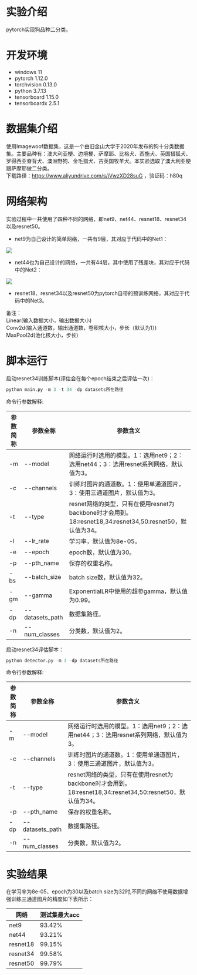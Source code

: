 # 实验介绍

pytorch实现狗品种二分类。

# 开发环境

- windows 11
- pytorch 1.12.0
- torchvision 0.13.0
- python 3.7.13
- tensorboard 1.15.0
- tensorboardx 2.5.1

# 数据集介绍

使用Imagewoof数据集，这是一个由旧金山大学于2020年发布的狗十分类数据集。主要品种有：澳大利亚梗、边境梗、萨摩耶、比格犬、西施犬、英国猎狐犬、罗得西亚脊背犬、澳洲野狗、金毛猎犬、古英国牧羊犬。本实验选取了澳大利亚梗跟萨摩耶做二分类。    
下载路径：https://www.aliyundrive.com/s/iVwzXD28suG  ，验证码：h80q

# 网络架构

实验过程中一共使用了四种不同的网络，即net9、net44、resnet18、resnet34以及resnet50。

- net9为自己设计的简单网络，一共有9层，其对应于代码中的Net1：

<p>
    <img src="images/net9.png">
</p>

- net44也为自己设计的网络，一共有44层，其中使用了残差块，其对应于代码中的Net2：

<p>
    <img src="images/net44.png">
</p>

- resnet18、resnet34以及resnet50为pytorch自带的预训练网络，其对应于代码中的Net3。

备注：    
Linear(输入数据大小，输出数据大小)    
Conv2d(输入通道数，输出通道数，卷积核大小，步长（默认为1）)    
MaxPool2d(池化核大小，步长)

# 脚本运行

启动resnet34训练脚本(评估会在每个epoch结束之后评估一次)：

```python
python main.py -m 3 -t 34 -dp datasets所在路径
```

命令行参数解释:

| 参数简称 | 参数全称          | 参数含义                                                                              |
|------|---------------|-----------------------------------------------------------------------------------|
| -m   | --model       | 网络运行时选用的模型。1：选用net9；2：选用net44；3：选用resnet系列网络，默认值为3。                               |
| -c   | --channels    | 训练时图片的通道数。1：使用单通道图片，3：使用三通道图片，默认值为3。                                              |
| -t   | --type        | resnet网络的类型，只有在使用resnet为backbone时才会用到。18:resnet18,34:resnet34,50:resnet50，默认值为34。 |
| -l   | --lr_rate     | 学习率，默认值为8e-05。                                                                    |
| -e   | --epoch       | epoch数，默认值为30。                                                                    |
| -p   | --pth_name    | 保存的权重名称。                                                                          |
| -bs  | --batch_size       | batch size数，默认值为32。                                                               |
| -gm  | --gamma       | ExponentialLR中使用的超参gamma，默认值为0.99。                                                |
| -dp  | --datasets_path       | 数据集路径。                                                                            |
| -n   | --num_classes       | 分类数，默认值为2。                                                                        |

启动resnet34评估脚本：

```python
python detector.py -m 3 -dp datasets所在路径
```

命令行参数解释:

| 参数简称 | 参数全称          | 参数含义                                                                              |
|------|---------------|-----------------------------------------------------------------------------------|
| -m   | --model       | 网络运行时选用的模型。1：选用net9；2：选用net44；3：选用resnet系列网络，默认值为3。                               |
| -c   | --channels    | 训练时图片的通道数。1：使用单通道图片，3：使用三通道图片，默认值为3。                                              |
| -t   | --type        | resnet网络的类型，只有在使用resnet为backbone时才会用到。18:resnet18,34:resnet34,50:resnet50，默认值为34。 |
| -p   | --pth_name    | 保存的权重名称。                                                                          |
| -dp  | --datasets_path       | 数据集路径。                                                                            |
| -n   | --num_classes       | 分类数，默认值为2。                                                                        |

# 实验结果

在学习率为8e-05、epoch为30以及batch size为32时,不同的网络不使用数据增强训练三通道图片的精度如下表所示：

| 网络       | 测试集最大acc |
|----------|----------|
| net9     | 93.42%   |
| net44    | 93.21%   |
| resnet18 | 99.15%   |
| resnet34 | 99.58%   |
| resnet50 | 99.79%   |